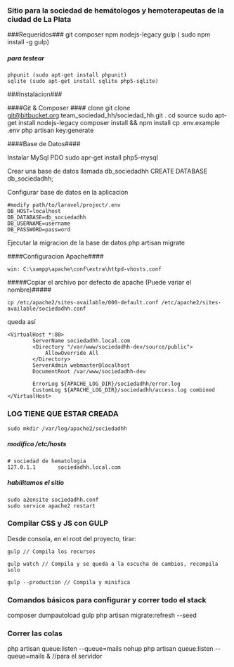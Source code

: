 ### Sitio para la sociedad de hemátologos y hemoterapeutas de la ciudad de La Plata ###

###Requeridos###
    git
    composer
    npm
    nodejs-legacy
    gulp ( sudo npm install -g gulp)
##### para testear
    phpunit (sudo apt-get install phpunit)
    sqlite (sudo apt-get install sqlite php5-sqlite)


###Instalacion###

####Git & Composer ####
    clone git clone git@bitbucket.org:team_sociedad_hh/sociedad_hh.git .
    cd source
    sudo apt-get install nodejs-legacy
    composer install && npm install
    cp .env.example .env
    php artisan key:generate
    
####Base de Datos####

Instalar MySql PDO
    sudo apr-get install php5-mysql
    
Crear una base de datos llamada db_sociedadhh
    CREATE DATABASE db_sociedadhh;

Configurar base de datos en la aplicacion

    #modify path/to/laravel/project/.env
    DB_HOST=localhost
    DB_DATABASE=db_sociedadhh
    DB_USERNAME=username
    DB_PASSWORD=password

Ejecutar la migracion de la base de datos
    php artisan migrate

####Configuracion Apache####

    win: C:\xampp\apache\conf\extra\httpd-vhosts.conf
    
#####Copiar el archivo por defecto de apache (Puede variar el nombre)#####

    cp /etc/apache2/sites-available/000-default.conf /etc/apache2/sites-available/sociedadhh.conf

queda así

    <VirtualHost *:80>
            ServerName sociedadhh.local.com
        	<Directory "/var/www/sociedadhh-dev/source/public">
		        AllowOverride All
	        </Directory>
            ServerAdmin webmaster@localhost
            DocumentRoot /var/www/sociedadhh-dev

            ErrorLog ${APACHE_LOG_DIR}/sociedadhh/error.log
            CustomLog ${APACHE_LOG_DIR}/sociedadhh/access.log combined
    </VirtualHost>

### LOG TIENE QUE ESTAR CREADA ###
    sudo mkdir /var/log/apache2/sociedadhh

##### modifico /etc/hosts #####

    # sociedad de hematologia
    127.0.1.1       sociedadhh.local.com

##### habilitamos el sitio #####

    sudo a2ensite sociedadhh.conf
    sudo service apache2 restart

### Compilar CSS y JS con GULP ###

Desde consola, en el root del proyecto, tirar:

    gulp // Compila los recursos

    gulp watch // Compila y se queda a la escucha de cambios, recompila solo

    gulp --production // Compila y minifica

### Comandos básicos para configurar y correr todo el stack ###

composer dumpautoload
gulp
php artisan migrate:refresh --seed

### Correr las colas

php artisan queue:listen --queue=mails
nohup php artisan queue:listen --queue=mails & //para el servidor